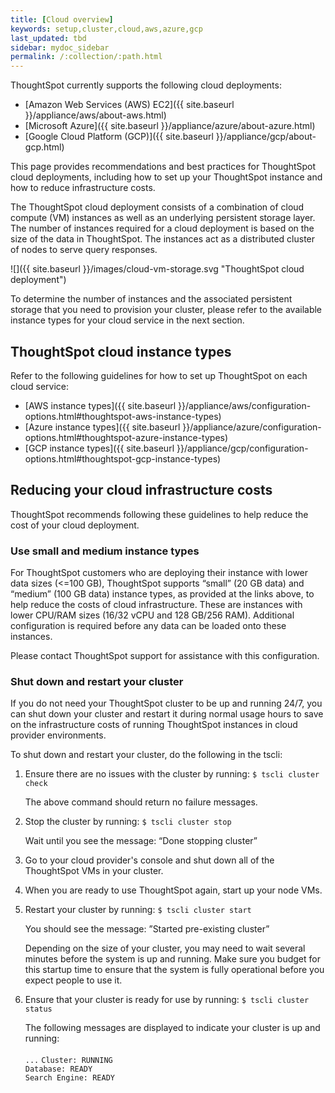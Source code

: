 ```yaml
---
title: [Cloud overview]
keywords: setup,cluster,cloud,aws,azure,gcp
last_updated: tbd
sidebar: mydoc_sidebar
permalink: /:collection/:path.html
---
```

ThoughtSpot currently supports the following cloud deployments:

- [Amazon Web Services (AWS) EC2]({{ site.baseurl }}/appliance/aws/about-aws.html)
- [Microsoft Azure]({{ site.baseurl }}/appliance/azure/about-azure.html)
- [Google Cloud Platform (GCP)]({{ site.baseurl }}/appliance/gcp/about-gcp.html)

This page provides recommendations and best practices for ThoughtSpot cloud deployments, including how to set up your ThoughtSpot instance and how to reduce infrastructure costs.

The ThoughtSpot cloud deployment consists of a combination of cloud compute (VM) instances as well as an underlying persistent storage layer. The number of instances required for a cloud deployment is based on the size of the data in ThoughtSpot. The instances act as a distributed cluster of nodes to serve query responses.  

![]({{ site.baseurl }}/images/cloud-vm-storage.svg "ThoughtSpot cloud deployment")

To determine the number of instances and the associated persistent storage that you need to provision your cluster, please refer to the available instance types for your cloud service in the next section.

## ThoughtSpot cloud instance types

Refer to the following guidelines for how to set up ThoughtSpot on each cloud service:

- [AWS instance types]({{ site.baseurl }}/appliance/aws/configuration-options.html#thoughtspot-aws-instance-types)
- [Azure instance types]({{ site.baseurl }}/appliance/azure/configuration-options.html#thoughtspot-azure-instance-types)
- [GCP instance types]({{ site.baseurl }}/appliance/gcp/configuration-options.html#thoughtspot-gcp-instance-types)

## Reducing your cloud infrastructure costs

ThoughtSpot recommends following these guidelines to help reduce the cost of your cloud deployment.  

### Use small and medium instance types

For ThoughtSpot customers who are deploying their instance with lower data sizes (<=100 GB), ThoughtSpot supports “small” (20 GB data) and “medium” (100 GB data) instance types, as provided at the links above, to help reduce the costs of cloud infrastructure. These are instances with lower CPU/RAM sizes (16/32 vCPU and 128 GB/256 RAM). Additional configuration is required before any data can be loaded onto these instances.

Please contact ThoughtSpot support for assistance with this configuration.

### Shut down and restart your cluster

If you do not need your ThoughtSpot cluster to be up and running 24/7, you can shut down your cluster and restart it during normal usage hours to save on the infrastructure costs of running ThoughtSpot instances in cloud provider environments.

To shut down and restart your cluster, do the following in the tscli:

1. Ensure there are no issues with the cluster by running: `$ tscli cluster check`

   The above command should return no failure messages.

2. Stop the cluster by running: `$ tscli cluster stop`

   Wait until you see the message: “Done stopping cluster”

3. Go to your cloud provider's console and shut down all of the ThoughtSpot VMs in your cluster.

4. When you are ready to use ThoughtSpot again, start up your node VMs.

5. Restart your cluster by running:
	`$ tscli cluster start`

   You should see the message: ”Started pre-existing cluster”

   Depending on the size of your cluster, you may need to wait several minutes before the system is up and running. Make sure you budget for this startup time to ensure that the system is fully operational before you expect people to use it.

6. Ensure that your cluster is ready for use by running:
	`$ tscli cluster status`

	The following messages are displayed to indicate your cluster is up and running: <br> 	
  `...`
  `Cluster: RUNNING` <br>
  `Database: READY` <br>
  `Search Engine: READY`
